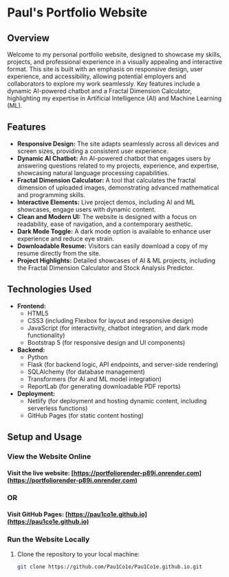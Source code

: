 # Paul's Portfolio Website

## Overview
Welcome to my personal portfolio website, designed to showcase my skills, projects, and professional experience in a visually appealing and interactive format. This site is built with an emphasis on responsive design, user experience, and accessibility, allowing potential employers and collaborators to explore my work seamlessly. Key features include a dynamic AI-powered chatbot and a Fractal Dimension Calculator, highlighting my expertise in Artificial Intelligence (AI) and Machine Learning (ML).

## Features
- **Responsive Design:** The site adapts seamlessly across all devices and screen sizes, providing a consistent user experience.
- **Dynamic AI Chatbot:** An AI-powered chatbot that engages users by answering questions related to my projects, experience, and expertise, showcasing natural language processing capabilities.
- **Fractal Dimension Calculator:** A tool that calculates the fractal dimension of uploaded images, demonstrating advanced mathematical and programming skills.
- **Interactive Elements:** Live project demos, including AI and ML showcases, engage users with dynamic content.
- **Clean and Modern UI:** The website is designed with a focus on readability, ease of navigation, and a contemporary aesthetic.
- **Dark Mode Toggle:** A dark mode option is available to enhance user experience and reduce eye strain.
- **Downloadable Resume:** Visitors can easily download a copy of my resume directly from the site.
- **Project Highlights:** Detailed showcases of AI & ML projects, including the Fractal Dimension Calculator and Stock Analysis Predictor.

## Technologies Used
- **Frontend:**
  - HTML5
  - CSS3 (including Flexbox for layout and responsive design)
  - JavaScript (for interactivity, chatbot integration, and dark mode functionality)
  - Bootstrap 5 (for responsive design and UI components)
- **Backend:**
  - Python
  - Flask (for backend logic, API endpoints, and server-side rendering)
  - SQLAlchemy (for database management)
  - Transformers (for AI and ML model integration)
  - ReportLab (for generating downloadable PDF reports)
- **Deployment:**
  - Netlify (for deployment and hosting dynamic content, including serverless functions)
  - GitHub Pages (for static content hosting)

## Setup and Usage
### View the Website Online
#### Visit the live website: [https://portfoliorender-p89i.onrender.com](https://portfoliorender-p89i.onrender.com)

### OR
#### Visit GitHub Pages: [https://pau1co1e.github.io](https://pau1co1e.github.io)

### Run the Website Locally
1. Clone the repository to your local machine:
   ```bash
   git clone https://github.com/Pau1Co1e/Pau1Co1e.github.io.git
